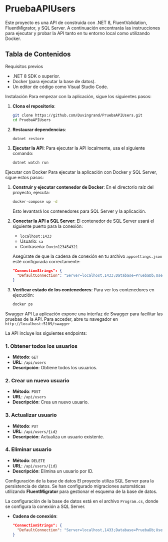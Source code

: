 # PruebaAPIUsers

Este proyecto es una API de construida con .NET 8, FluentValidation, FluentMigrator, y SQL Server. A continuación encontrarás las instrucciones para ejecutar y probar la API tanto en tu entorno local como utilizando Docker.

## Tabla de Contenidos

  Requisitos previos
  - .NET 8 SDK o superior.
  - Docker (para ejecutar la base de datos).
  - Un editor de código como Visual Studio Code.


  Instalación
  Para empezar con la aplicación, sigue los siguientes pasos:

  1. **Clona el repositorio**:
     ```bash
     git clone https://github.com/Duvingrand/PruebaAPIUsers.git
     cd PruebaAPIUsers
     ```

  2. **Restaurar dependencias**:
     ```bash
     dotnet restore
     ```

  3. **Ejecutar la API**:
     Para ejecutar la API localmente, usa el siguiente comando:
     ```bash
     dotnet watch run
     ```


  Ejecutar con Docker
  Para ejecutar la aplicación con Docker y SQL Server, sigue estos pasos:

  1. **Construir y ejecutar contenedor de Docker**:
     En el directorio raíz del proyecto, ejecuta:
     ```bash
     docker-compose up -d
     ```

     Esto levantará los contenedores para SQL Server y la aplicación.

  2. **Conectar la API a SQL Server**:
     El contenedor de SQL Server usará el siguiente puerto para la conexión:
     - `localhost:1433`
     - Usuario: `sa`
     - Contraseña: `Duvin123454321`

     Asegúrate de que la cadena de conexión en tu archivo `appsettings.json` esté configurada correctamente:
     ```json
     "ConnectionStrings": {
       "DefaultConnection": "Server=localhost,1433;Database=PruebaDb;User Id=sa;Password=Duvin123454321;"
     }
     ```

  3. **Verificar estado de los contenedores**:
     Para ver los contenedores en ejecución:
     ```bash
     docker ps
     ```



  Swagger API
  La aplicación expone una interfaz de Swagger para facilitar las pruebas de la API. Para acceder, abre tu navegador en `http://localhost:5109/swagger`

  La API incluye los siguientes endpoints:

  ### 1. Obtener todos los usuarios
  - **Método**: `GET`
  - **URL**: `/api/users`
  - **Descripción**: Obtiene todos los usuarios.

  ### 2. Crear un nuevo usuario
  - **Método**: `POST`
  - **URL**: `/api/users`
  - **Descripción**: Crea un nuevo usuario.

  ### 3. Actualizar usuario
  - **Método**: `PUT`
  - **URL**: `/api/users/{id}`
  - **Descripción**: Actualiza un usuario existente.

  ### 4. Eliminar usuario
  - **Método**: `DELETE`
  - **URL**: `/api/users/{id}`
  - **Descripción**: Elimina un usuario por ID.


  Configuración de la base de datos
  El proyecto utiliza SQL Server para la persistencia de datos. Se han configurado migraciones automáticas utilizando **FluentMigrator** para gestionar el esquema de la base de datos.

  La configuración de la base de datos está en el archivo `Program.cs`, donde se configura la conexión a SQL Server.

  - **Cadena de conexión**:
    ```json
    "ConnectionStrings": {
      "DefaultConnection": "Server=localhost,1433;Database=PruebaDb;User Id=sa;Password=Duvin123454321;"
    }
    ```
